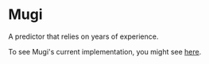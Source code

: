 # Mugi

A predictor that relies on years of experience.

To see Mugi's current implementation, you might see [here](https://github.com/neverbeenthisweeb/pelary/blob/main/pelary/service/predictor/mugi.py).
